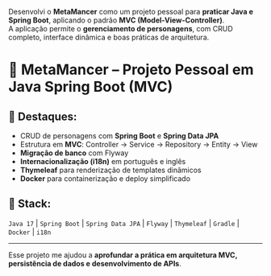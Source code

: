 Desenvolvi o **MetaMancer** como um projeto pessoal para **praticar Java e Spring Boot**, aplicando o padrão **MVC (Model-View-Controller)**.  
A aplicação permite o **gerenciamento de personagens**, com CRUD completo, interface dinâmica e boas práticas de arquitetura.  

# 🚀 MetaMancer – Projeto Pessoal em Java Spring Boot (MVC)


## 🔹 Destaques:
- CRUD de personagens com **Spring Boot** e **Spring Data JPA**  
- Estrutura em **MVC**: Controller → Service → Repository → Entity → View  
- **Migração de banco** com Flyway  
- **Internacionalização (i18n)** em português e inglês  
- **Thymeleaf** para renderização de templates dinâmicos  
- **Docker** para containerização e deploy simplificado  

## 📌 Stack:
`Java 17` | `Spring Boot` | `Spring Data JPA` | `Flyway` | `Thymeleaf` | `Gradle` | `Docker` | `i18n`  

---

Esse projeto me ajudou a **aprofundar a prática em arquitetura MVC, persistência de dados e desenvolvimento de APIs**.

